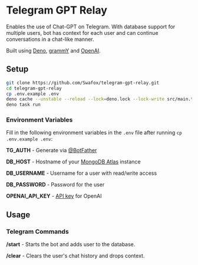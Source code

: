 # Telegram GPT Relay

Enables the use of Chat-GPT on Telegram. With database support for multiple users, bot has context for each user and can continue conversations in a chat-like manner.

Built using [Deno](https://deno.land/), [grammY](https://grammy.dev/) and [OpenAI](https://openai.com/).

## Setup

```zsh
git clone https://github.com/Swafox/telegram-gpt-relay.git
cd telegram-gpt-relay
cp .env.example .env
deno cache --unstable --reload --lock=deno.lock --lock-write src/main.ts
deno task run
```

### Environment Variables

Fill in the following environment variables in the `.env` file after running `cp .env.example .env`:

**TG_AUTH** - Generate via [@BotFather](https://t.me/BotFather)

**DB_HOST** - Hostname of your [MongoDB Atlas](https://cloud.mongodb.com/) instance

**DB_USERNAME** - Username for a user with read/write access

**DB_PASSWORD** - Password for the user

**OPENAI_API_KEY** - [API key](https://platform.openai.com/account/api-keys) for OpenAI

## Usage

### Telegram Commands

**/start** - Starts the bot and adds user to the database.

**/clear** - Clears the user's chat history and drops context.
